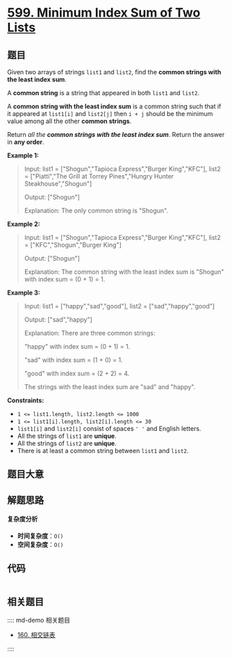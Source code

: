 # [599. Minimum Index Sum of Two Lists](https://leetcode.com/problems/minimum-index-sum-of-two-lists/)

## 题目

Given two arrays of strings `list1` and `list2`, find the **common strings
with the least index sum**.

A **common string** is a string that appeared in both `list1` and `list2`.

A **common string with the least index sum** is a common string such that if
it appeared at `list1[i]` and `list2[j]` then `i + j` should be the minimum
value among all the other **common strings**.

Return _all the **common strings with the least index sum**_. Return the
answer in **any order**.

**Example 1:**

> Input: list1 = ["Shogun","Tapioca Express","Burger King","KFC"], list2 = ["Piatti","The Grill at Torrey Pines","Hungry Hunter Steakhouse","Shogun"]
>
> Output: ["Shogun"]
>
> Explanation: The only common string is "Shogun".

**Example 2:**

> Input: list1 = ["Shogun","Tapioca Express","Burger King","KFC"], list2 = ["KFC","Shogun","Burger King"]
>
> Output: ["Shogun"]
>
> Explanation: The common string with the least index sum is "Shogun" with index sum = (0 + 1) = 1.

**Example 3:**

> Input: list1 = ["happy","sad","good"], list2 = ["sad","happy","good"]
>
> Output: ["sad","happy"]
>
> Explanation: There are three common strings:
>
> "happy" with index sum = (0 + 1) = 1.
>
> "sad" with index sum = (1 + 0) = 1.
>
> "good" with index sum = (2 + 2) = 4.
>
> The strings with the least index sum are "sad" and "happy".

**Constraints:**

- `1 <= list1.length, list2.length <= 1000`
- `1 <= list1[i].length, list2[i].length <= 30`
- `list1[i]` and `list2[i]` consist of spaces `' '` and English letters.
- All the strings of `list1` are **unique**.
- All the strings of `list2` are **unique**.
- There is at least a common string between `list1` and `list2`.

## 题目大意

## 解题思路

#### 复杂度分析

- **时间复杂度**：`O()`
- **空间复杂度**：`O()`

## 代码

```javascript

```

## 相关题目

:::: md-demo 相关题目

- [160. 相交链表](https://leetcode.com/problems/intersection-of-two-linked-lists)

::::
